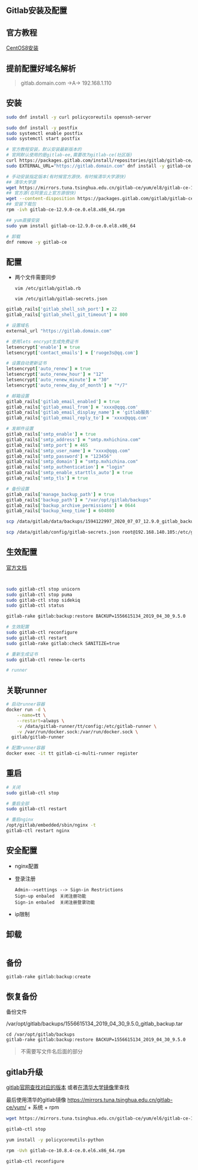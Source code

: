 ## Gitlab安装及配置

## 官方教程

[CentOS8安装](https://about.gitlab.com/install/#centos-8)



## 提前配置好域名解析

> gitlab.domain.com  ->A-> 192.168.1.110



## 安装

```bash
sudo dnf install -y curl policycoreutils openssh-server

sudo dnf install -y postfix
sudo systemctl enable postfix
sudo systemctl start postfix

# 官方教程安装，默认安装最新版本的
# 官网默认使用的是gitlab-ee,需要改为gitlab-ce(社区版)
curl https://packages.gitlab.com/install/repositories/gitlab/gitlab-ce/script.rpm.sh | sudo bash
sudo EXTERNAL_URL="https://gitlab.domain.com" dnf install -y gitlab-ce:

# 手动安装指定版本(有时候官方源快，有时候清华大学源快)
## 清华大学源
wget https://mirrors.tuna.tsinghua.edu.cn/gitlab-ce/yum/el8/gitlab-ce-12.9.0-ce.0.el8.x86_64.rpm
## 官方源(在阿里云上官方源很快)
wget --content-disposition https://packages.gitlab.com/gitlab/gitlab-ce/packages/el/8/gitlab-ce-12.9.0-ce.0.el8.x86_64.rpm/download.rpm
## 安装下载包
rpm -ivh gitlab-ce-12.9.0-ce.0.el8.x86_64.rpm

## yum直接安装
sudo yum install gitlab-ce-12.9.0-ce.0.el8.x86_64

# 卸载
dnf remove -y gitlab-ce
```

## 配置

- 两个文件需要同步

  `vim /etc/gitlab/gitlab.rb`

  `vim /etc/gitlab/gitlab-secrets.json`

```ruby
gitlab_rails['gitlab_shell_ssh_port'] = 22
gitlab_rails['gitlab_shell_git_timeout'] = 800

# 设置域名
external_url "https://gitlab.domain.com"

# 使用lets encrypt生成免费证书
letsencrypt['enable'] = true
letsencrypt['contact_emails'] = ['ruoge3s@qq.com']

# 设置自动更新证书
letsencrypt['auto_renew'] = true
letsencrypt['auto_renew_hour'] = "12"
letsencrypt['auto_renew_minute'] = "30"
letsencrypt['auto_renew_day_of_month'] = "*/7"

# 邮箱设置
gitlab_rails['gitlab_email_enabled'] = true
gitlab_rails['gitlab_email_from'] = 'xxxx@qqq.com'
gitlab_rails['gitlab_email_display_name'] = 'gitlab服务'
gitlab_rails['gitlab_email_reply_to'] = 'xxxx@qqq.com'

# 发邮件设置
gitlab_rails['smtp_enable'] = true
gitlab_rails['smtp_address'] = "smtp.mxhichina.com"
gitlab_rails['smtp_port'] = 465
gitlab_rails['smtp_user_name'] = "xxxx@qqq.com"
gitlab_rails['smtp_password'] = "123456"
gitlab_rails['smtp_domain'] = "smtp.mxhichina.com"
gitlab_rails['smtp_authentication'] = "login"
gitlab_rails['smtp_enable_starttls_auto'] = true
gitlab_rails['smtp_tls'] = true

# 备份设置
gitlab_rails['manage_backup_path'] = true
gitlab_rails['backup_path'] = "/var/opt/gitlab/backups"
gitlab_rails['backup_archive_permissions'] = 0644
gitlab_rails['backup_keep_time'] = 604800
```

```bash
scp /data/gitlab/data/backups/1594122997_2020_07_07_12.9.0_gitlab_backup.tar  root@192.168.140.105:/var/opt/gitlab/backups

scp /data/gitlab/config/gitlab-secrets.json root@192.168.140.105:/etc/gitlab/gitlab-secrets.json
```

## 生效配置

[官方文档](https://docs.gitlab.com/ce/raketasks/backup_restore.html#backup-restore)

```bash


sudo gitlab-ctl stop unicorn
sudo gitlab-ctl stop puma
sudo gitlab-ctl stop sidekiq
sudo gitlab-ctl status

gitlab-rake gitlab:backup:restore BACKUP=1556615134_2019_04_30_9.5.0

# 生效配置
sudo gitlab-ctl reconfigure
sudo gitlab-ctl restart
sudo gitlab-rake gitlab:check SANITIZE=true

# 重新生成证书
sudo gitlab-ctl renew-le-certs

# runner
```

## 关联runner

```bash
# 启动runner容器
docker run -d \
    --name=tt \
    --restart=always \
    -v /data/gitlab-runner/tt/config:/etc/gitlab-runner \
    -v /var/run/docker.sock:/var/run/docker.sock \
  gitlab/gitlab-runner

# 配置runner容器
docker exec -it tt gitlab-ci-multi-runner register
```

## 重启

```bash
# 关闭
sudo gitlab-ctl stop

# 重启全部
sudo gitlab-ctl restart

# 重启nginx
/opt/gitlab/embedded/sbin/nginx -t
gitlab-ctl restart nginx
```

## 安全配置

- nginx配置

- 登录注册

  ```
  Admin-->settings --> Sign-in Restrictions
  Sign-up enbaled  关闭注册功能
  Sign-in enbaled  关闭注册登录功能
  ```

- ip限制



## 卸载

```

```
## 备份
```
gitlab-rake gitlab:backup:create
```

## 恢复备份
备份文件

/var/opt/gitlab/backups/1556615134_2019_04_30_9.5.0_gitlab_backup.tar

```
cd /var/opt/gitlab/backups
gitlab-rake gitlab:backup:restore BACKUP=1556615134_2019_04_30_9.5.0
```
> 不需要写文件名后面的部分

## gitlab升级

[gitlab官网查找对应的版本](https://packages.gitlab.com/gitlab/gitlab-ce)
或者[在清华大学镜像](https://mirror.tuna.tsinghua.edu.cn/gitlab-ce/yum/)里查找

最后使用清华的gitlab镜像
https://mirrors.tuna.tsinghua.edu.cn/gitlab-ce/yum/ + 系统 + rpm

```bash
wget https://mirrors.tuna.tsinghua.edu.cn/gitlab-ce/yum/el6/gitlab-ce-10.8.4-ce.0.el6.x86_64.rpm

gitlab-ctl stop

yum install -y policycoreutils-python

rpm -Uvh gitlab-ce-10.8.4-ce.0.el6.x86_64.rpm

gitlab-ctl reconfigure
```

